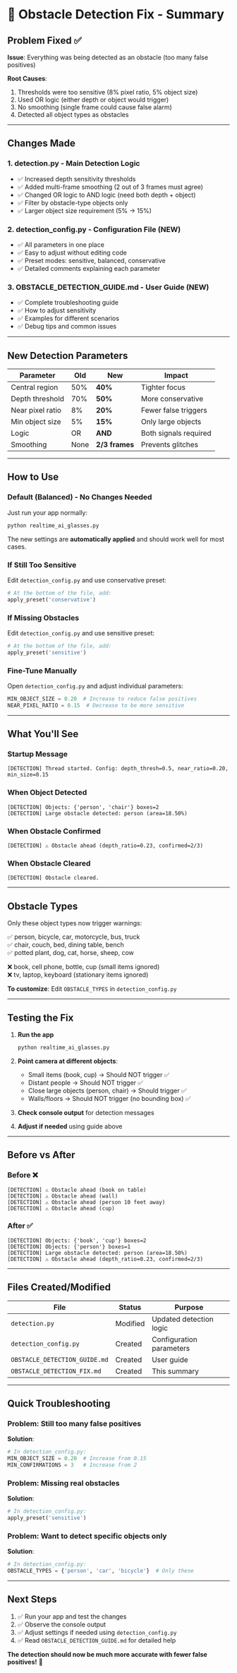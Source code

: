 # 🔧 Obstacle Detection Fix - Summary

## Problem Fixed ✅

**Issue**: Everything was being detected as an obstacle (too many false positives)

**Root Causes**:
1. Thresholds were too sensitive (8% pixel ratio, 5% object size)
2. Used OR logic (either depth or object would trigger)
3. No smoothing (single frame could cause false alarm)
4. Detected all object types as obstacles

---

## Changes Made

### 1. **detection.py** - Main Detection Logic
- ✅ Increased depth sensitivity thresholds
- ✅ Added multi-frame smoothing (2 out of 3 frames must agree)
- ✅ Changed OR logic to AND logic (need both depth + object)
- ✅ Filter by obstacle-type objects only
- ✅ Larger object size requirement (5% → 15%)

### 2. **detection_config.py** - Configuration File (NEW)
- ✅ All parameters in one place
- ✅ Easy to adjust without editing code
- ✅ Preset modes: sensitive, balanced, conservative
- ✅ Detailed comments explaining each parameter

### 3. **OBSTACLE_DETECTION_GUIDE.md** - User Guide (NEW)
- ✅ Complete troubleshooting guide
- ✅ How to adjust sensitivity
- ✅ Examples for different scenarios
- ✅ Debug tips and common issues

---

## New Detection Parameters

| Parameter | Old | New | Impact |
|-----------|-----|-----|--------|
| Central region | 50% | **40%** | Tighter focus |
| Depth threshold | 70% | **50%** | More conservative |
| Near pixel ratio | 8% | **20%** | Fewer false triggers |
| Min object size | 5% | **15%** | Only large objects |
| Logic | OR | **AND** | Both signals required |
| Smoothing | None | **2/3 frames** | Prevents glitches |

---

## How to Use

### Default (Balanced) - No Changes Needed
Just run your app normally:
```bash
python realtime_ai_glasses.py
```

The new settings are **automatically applied** and should work well for most cases.

### If Still Too Sensitive
Edit `detection_config.py` and use conservative preset:
```python
# At the bottom of the file, add:
apply_preset('conservative')
```

### If Missing Obstacles
Edit `detection_config.py` and use sensitive preset:
```python
# At the bottom of the file, add:
apply_preset('sensitive')
```

### Fine-Tune Manually
Open `detection_config.py` and adjust individual parameters:
```python
MIN_OBJECT_SIZE = 0.20  # Increase to reduce false positives
NEAR_PIXEL_RATIO = 0.15  # Decrease to be more sensitive
```

---

## What You'll See

### Startup Message
```
[DETECTION] Thread started. Config: depth_thresh=0.5, near_ratio=0.20, min_size=0.15
```

### When Object Detected
```
[DETECTION] Objects: {'person', 'chair'} boxes=2
[DETECTION] Large obstacle detected: person (area=18.50%)
```

### When Obstacle Confirmed
```
[DETECTION] ⚠️ Obstacle ahead (depth_ratio=0.23, confirmed=2/3)
```

### When Obstacle Cleared
```
[DETECTION] Obstacle cleared.
```

---

## Obstacle Types

Only these object types now trigger warnings:

✅ person, bicycle, car, motorcycle, bus, truck  
✅ chair, couch, bed, dining table, bench  
✅ potted plant, dog, cat, horse, sheep, cow  

❌ book, cell phone, bottle, cup (small items ignored)  
❌ tv, laptop, keyboard (stationary items ignored)  

**To customize**: Edit `OBSTACLE_TYPES` in `detection_config.py`

---

## Testing the Fix

1. **Run the app**
   ```bash
   python realtime_ai_glasses.py
   ```

2. **Point camera at different objects**:
   - Small items (book, cup) → Should NOT trigger ✅
   - Distant people → Should NOT trigger ✅
   - Close large objects (person, chair) → Should trigger ✅
   - Walls/floors → Should NOT trigger (no bounding box) ✅

3. **Check console output** for detection messages

4. **Adjust if needed** using guide above

---

## Before vs After

### Before ❌
```
[DETECTION] ⚠️ Obstacle ahead (book on table)
[DETECTION] ⚠️ Obstacle ahead (wall)
[DETECTION] ⚠️ Obstacle ahead (person 10 feet away)
[DETECTION] ⚠️ Obstacle ahead (cup)
```

### After ✅
```
[DETECTION] Objects: {'book', 'cup'} boxes=2
[DETECTION] Objects: {'person'} boxes=1
[DETECTION] Large obstacle detected: person (area=18.50%)
[DETECTION] ⚠️ Obstacle ahead (depth_ratio=0.23, confirmed=2/3)
```

---

## Files Created/Modified

| File | Status | Purpose |
|------|--------|---------|
| `detection.py` | Modified | Updated detection logic |
| `detection_config.py` | Created | Configuration parameters |
| `OBSTACLE_DETECTION_GUIDE.md` | Created | User guide |
| `OBSTACLE_DETECTION_FIX.md` | Created | This summary |

---

## Quick Troubleshooting

### Problem: Still too many false positives
**Solution**: 
```python
# In detection_config.py:
MIN_OBJECT_SIZE = 0.20  # Increase from 0.15
MIN_CONFIRMATIONS = 3   # Increase from 2
```

### Problem: Missing real obstacles
**Solution**:
```python
# In detection_config.py:
apply_preset('sensitive')
```

### Problem: Want to detect specific objects only
**Solution**:
```python
# In detection_config.py:
OBSTACLE_TYPES = {'person', 'car', 'bicycle'}  # Only these
```

---

## Next Steps

1. ✅ Run your app and test the changes
2. ✅ Observe the console output
3. ✅ Adjust settings if needed using `detection_config.py`
4. ✅ Read `OBSTACLE_DETECTION_GUIDE.md` for detailed help

**The detection should now be much more accurate with fewer false positives!** 🎉
